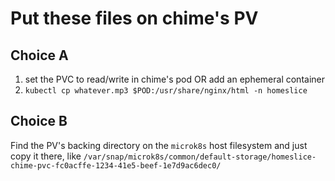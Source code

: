 # Put these files on chime's PV

## Choice A
1. set the PVC to read/write in chime's pod OR add an ephemeral container
2. `kubectl cp whatever.mp3 $POD:/usr/share/nginx/html -n homeslice`

## Choice B

Find the PV's backing directory on the `microk8s` host filesystem and just copy it there, like `/var/snap/microk8s/common/default-storage/homeslice-chime-pvc-fc0acffe-1234-41e5-beef-1e7d9ac6dec0/`
